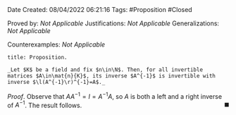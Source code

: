 <br />
<br />

Date Created: 08/04/2022 06:21:16
Tags: #Proposition #Closed

Proved by: _Not Applicable_
Justifications: _Not Applicable_
Generalizations: _Not Applicable_

Counterexamples: _Not Applicable_

``` ad-Proposition
title: Proposition.

_Let $K$ be a field and fix $n\in\N$. Then, for all invertible matrices $A\in\mat{n}{K}$, its inverse $A^{-1}$ is invertible with inverse $\l(A^{-1}\r)^{-1}=A$._

```

_Proof_. Observe that $AA^{-1}=I=A^{-1}A$, so $A$ is both a left and a right inverse of $A^{-1}$. The result follows.<span style="float:right;">$\blacksquare$</span>
